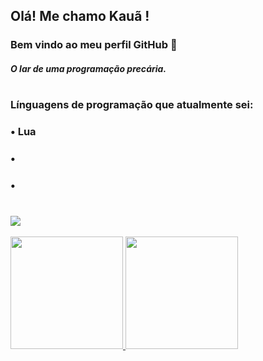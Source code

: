 ## Olá! Me chamo Kauã ! 
### Bem vindo ao meu perfil GitHub 👋

#### *O lar de uma programação precária.*
#
### Línguagens de programação que atualmente sei:
### • Lua
### •
### •

#

## <a href="https://www.youtube.com/seu-canal-youtube-aqui" target="_blank"><img src="https://img.shields.io/badge/YouTube-FF0000?style=for-the-badge&logo=youtube&logoColor=white" target="_blank"></a>




<div>
<a href="https://github.com/seu-usuário-aqui">
<img height="180em" src="https://github-readme-stats.vercel.app/api/top-langs/?username=Kaua1A&layout=compact&langs_count=7&theme=dracula"/>
<img height="180em" src="https://github-readme-stats.vercel.app/api?username=Kaua1A&show_icons=true&theme=dracula&include_all_commits=true&count_private=true"/>
</div>

